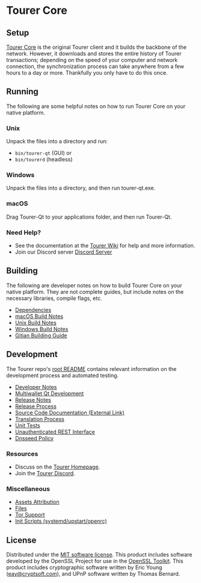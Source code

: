 Tourer Core
=============

Setup
---------------------
[Tourer Core](https://www.tourer.io/) is the original Tourer client and it builds the backbone of the network. However, it downloads and stores the entire history of Tourer transactions; depending on the speed of your computer and network connection, the synchronization process can take anywhere from a few hours to a day or more. Thankfully you only have to do this once.

Running
---------------------
The following are some helpful notes on how to run Tourer Core on your native platform.

### Unix

Unpack the files into a directory and run:

- `bin/tourer-qt` (GUI) or
- `bin/tourerd` (headless)

### Windows

Unpack the files into a directory, and then run tourer-qt.exe.

### macOS

Drag Tourer-Qt to your applications folder, and then run Tourer-Qt.

### Need Help?

* See the documentation at the [Tourer Wiki](https://github.com/tourercoin/tourer/)
for help and more information.
* Join our Discord server [Discord Server](https://discord.gg/grQrQ3fw8T)

Building
---------------------
The following are developer notes on how to build Tourer Core on your native platform. They are not complete guides, but include notes on the necessary libraries, compile flags, etc.

- [Dependencies](dependencies.md)
- [macOS Build Notes](build-osx.md)
- [Unix Build Notes](build-unix.md)
- [Windows Build Notes](build-windows.md)
- [Gitian Building Guide](gitian-building.md)

Development
---------------------
The Tourer repo's [root README](/README.md) contains relevant information on the development process and automated testing.

- [Developer Notes](developer-notes.md)
- [Multiwallet Qt Development](multiwallet-qt.md)
- [Release Notes](release-notes.md)
- [Release Process](release-process.md)
- [Source Code Documentation (External Link)](https://github.com/tourercoin/tourer/)
- [Translation Process](translation_process.md)
- [Unit Tests](unit-tests.md)
- [Unauthenticated REST Interface](REST-interface.md)
- [Dnsseed Policy](dnsseed-policy.md)

### Resources
* Discuss on the [Tourer Homepage](https://www.tourer.io/).
* Join the [Tourer Discord](https://discord.gg/grQrQ3fw8T).

### Miscellaneous
- [Assets Attribution](assets-attribution.md)
- [Files](files.md)
- [Tor Support](tor.md)
- [Init Scripts (systemd/upstart/openrc)](init.md)

License
---------------------
Distributed under the [MIT software license](/COPYING).
This product includes software developed by the OpenSSL Project for use in the [OpenSSL Toolkit](https://www.openssl.org/). This product includes
cryptographic software written by Eric Young ([eay@cryptsoft.com](mailto:eay@cryptsoft.com)), and UPnP software written by Thomas Bernard.
